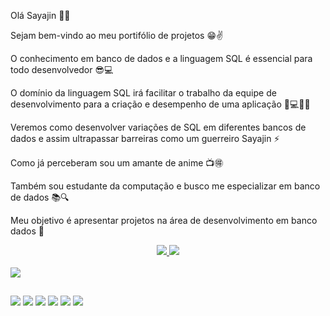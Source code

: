 Olá Sayajin 👊💥

Sejam bem-vindo ao meu portifólio de projetos 😁✌️

O conhecimento em banco de dados e a linguagem SQL é essencial para todo desenvolvedor  😎💻

O domínio da linguagem SQL irá facilitar o trabalho da equipe de desenvolvimento para a criação e desempenho de uma aplicação 📱💻💪🏻

Veremos como desenvolver variações de SQL em diferentes bancos de dados e assim ultrapassar barreiras como um guerreiro Sayajin ⚡️

Como já perceberam sou um amante de anime 📺🉐

Também sou estudante da computação e busco me especializar em banco de dados 📚🔍

Meu objetivo é apresentar projetos na área de desenvolvimento em banco dados 🔨


<div align="center">
  <a href="https://github.com/Sayajin-SQL">
 <img altura="180em" src="https://github-readme-stats.vercel.app/api?username=Sayajin-SQL&show_icons=true&theme=dracula&include_all_commits=true&count_private=true"/>
 <img altura="180em" src="https://github-readme-stats.vercel.app/api/top-langs/?username=Sayajin-SQL&layout=compact&langs_count=7&theme=dracula"/>
</div>

<div style="display: inline_block"><br>
  <img align="center" altura="0.5" largura="0.5" src="https://cdn.jsdelivr.net/gh/devicons/devicon/icons/oracle/oracle-original.svg" />  
</div>

  ##
 
<div> 
  <a href="https://www.youtube.com/channel/UC_-uuuZbY0AAt9CViNzvc-Q" target="_blank"><img src="https://img.shields.io/badge/YouTube-FF0000?style=for-the-badge&logo=youtube&logoColor=white" target="_blank"></a>
  <a href="https://instagram.com/rafaballerini" target="_blank"><img src="https://img.shields.io/badge/-Instagram-%23E4405F?style=for-the-badge&logo=instagram&logoColor=white" target="_blank"></a>
 	<a href="https://www.twitch.tv/rafaballerinii" target="_blank"><img src="https://img.shields.io/badge/Twitch-9146FF?style=for-the-badge&logo=twitch&logoColor=white" target="_blank"></a>
 <a href="https://discord.gg/wagxzStdcR" target="_blank"><img src="https://img.shields.io/badge/Discord-7289DA?style=for-the-badge&logo=discord&logoColor=white" target="_blank"></a> 
  <a href = "mailto:contatorafaballerini@gmail.com"><img src="https://img.shields.io/badge/-Gmail-%23333?style=for-the-badge&logo=gmail&logoColor=white" target="_blank"></a>
  <a href="https://www.linkedin.com/in/rafaella-ballerini-45875016a" target="_blank"><img src="https://img.shields.io/badge/-LinkedIn-%230077B5?style=for-the-badge&logo=linkedin&logoColor=white" target="_blank"></a> 
 
</div>

